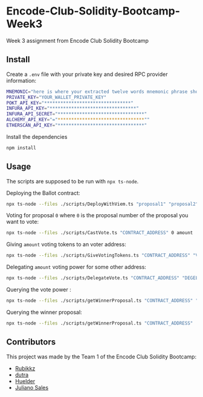 # Encode-Club-Solidity-Bootcamp-Week3
Week 3 assignment from Encode Club Solidity Bootcamp

## Install

Create a `.env` file with your private key and desired RPC provider information:
```bash
MNEMONIC="here is where your extracted twelve words mnemonic phrase should be put"
PRIVATE_KEY="YOUR_WALLET_PRIVATE_KEY"
POKT_API_KEY="********************************"
INFURA_API_KEY="********************************"
INFURA_API_SECRET="********************************"
ALCHEMY_API_KEY="="********************************""
ETHERSCAN_API_KEY="********************************"
```

Install the dependencies
```bash
npm install
```

## Usage
The scripts are supposed to be run with `npx ts-node`. 

Deploying the Ballot contract:
```bash
npx ts-node --files ./scripts/DeployWithViem.ts "proposal1" "proposal2" "proposal3" "proposalN"
```

Voting for proposal `0` where `0` is the proposal number of the proposal you want to vote:
```bash
npx ts-node --files ./scripts/CastVote.ts "CONTRACT_ADDRESS" 0 amount
```


Giving `amount` voting tokens to an voter address:
```bash
npx ts-node --files ./scripts/GiveVotingTokens.ts "CONTRACT_ADDRESS" "VOTER_ADDRESS" amount
```

Delegating `amount` voting power for some other address:
```bash
npx ts-node --files ./scripts/DelegateVote.ts "CONTRACT_ADDRESS" "DEGELATE_ADDRESS" amount
```

Querying the vote power :
```bash
npx ts-node --files ./scripts/getWinnerProposal.ts "CONTRACT_ADDRESS" "VOTER_ADDRESS"
```

Querying the winner proposal:
```bash
npx ts-node --files ./scripts/getWinnerProposal.ts "CONTRACT_ADDRESS"
```

## Contributors
This project was made by the Team 1 of the Encode Club Solidity Bootcamp: 
- [Rubikkz](https://github.com/frosimanuel)
- [dutra](https://github.com/dutragustavo)
- [Huelder](https://github.com/hueldera)
- [Juliano Sales](https://github.com/tzdesing)
